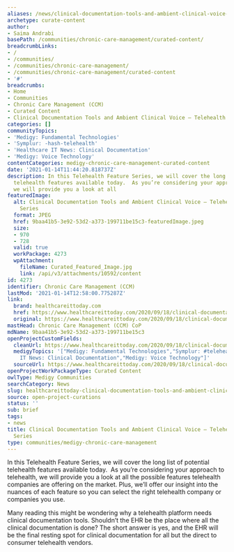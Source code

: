 ```yaml
---
aliases: /news/clinical-documentation-tools-and-ambient-clinical-voice-telehealth-features-series
archetype: curate-content
author:
- Saima Andrabi
basePath: /communities/chronic-care-management/curated-content/
breadcrumbLinks:
- /
- /communities/
- /communities/chronic-care-management/
- /communities/chronic-care-management/curated-content
- '#'
breadcrumbs:
- Home
- Communities
- Chronic Care Management (CCM)
- Curated Content
- Clinical Documentation Tools and Ambient Clinical Voice – Telehealth Features Series
categories: []
communityTopics:
- 'Medigy: Fundamental Technologies'
- 'Symplur: -hash-telehealth'
- 'Healthcare IT News: Clinical Documentation'
- 'Medigy: Voice Technology'
contentCategories: medigy-chronic-care-management-curated-content
date: '2021-01-14T11:44:20.818737Z'
description: In this Telehealth Feature Series, we will cover the long list of potential
  telehealth features available today.  As you’re considering your approach to telehealth,
  we will provide you a look at all
featuredImage:
  alt: Clinical Documentation Tools and Ambient Clinical Voice – Telehealth Features
    Series
  format: JPEG
  href: 9baa41b5-3e92-53d2-a373-199711be15c3-featuredImage.jpeg
  size:
  - 970
  - 728
  valid: true
  workPackage: 4273
  wpAttachment:
    fileName: Curated_Featured_Image.jpg
    link: /api/v3/attachments/10592/content
id: 4273
identifier: Chronic Care Management (CCM)
lastMod: '2021-01-14T12:58:00.775287Z'
link:
  brand: healthcareittoday.com
  href: https://www.healthcareittoday.com/2020/09/18/clinical-documentation-tools-and-ambient-clinical-voice-telehealth-features-series/
  original: https://www.healthcareittoday.com/2020/09/18/clinical-documentation-tools-and-ambient-clinical-voice-telehealth-features-series/
mastHead: Chronic Care Management (CCM) CoP
mdName: 9baa41b5-3e92-53d2-a373-199711be15c3
openProjectCustomFields:
  cleanUrl: https://www.healthcareittoday.com/2020/09/18/clinical-documentation-tools-and-ambient-clinical-voice-telehealth-features-series/
  medigyTopics: '["Medigy: Fundamental Technologies","Symplur: #telehealth","Healthcare
    IT News: Clinical Documentation","Medigy: Voice Technology"]'
  sourceUrl: https://www.healthcareittoday.com/2020/09/18/clinical-documentation-tools-and-ambient-clinical-voice-telehealth-features-series/
openProjectWorkPackageType: Curated Content
owlType: Medigy Communities
searchCategory: News
slug: healthcareittoday-clinical-documentation-tools-and-ambient-clinical-voice-telehealth-features-series
source: open-project-curations
status: ''
sub: brief
tags:
- news
title: Clinical Documentation Tools and Ambient Clinical Voice – Telehealth Features
  Series
type: communities/medigy-chronic-care-management
---
```


In this Telehealth Feature Series, we will cover the long list of potential telehealth features available today.  As you’re considering your approach to telehealth, we will provide you a look at all the possible features telehealth companies are offering on the market. Plus, we’ll offer our insight into the nuances of each feature so you can select the right telehealth company or companies you use.  

Many reading this might be wondering why a telehealth platform needs clinical documentation tools. Shouldn’t the EHR be the place where all the clinical documentation is done? The short answer is yes, and the EHR will be the final resting spot for clinical documentation for all but the direct to consumer telehealth vendors.